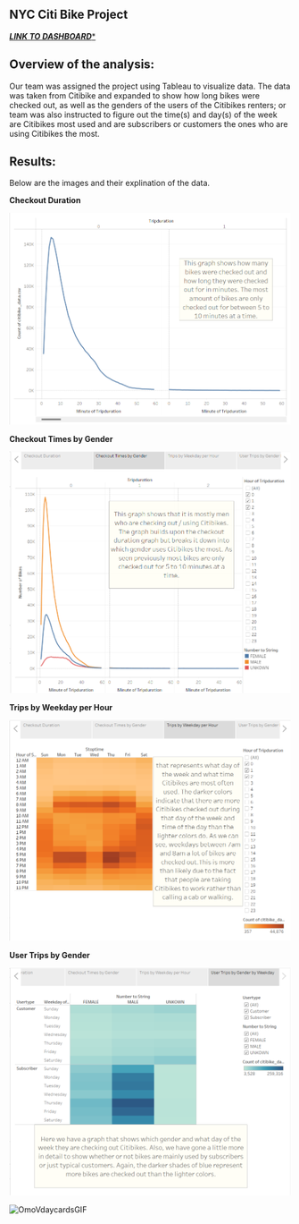 ## NYC Citi Bike Project
[*******LINK TO DASHBOARD********](https://public.tableau.com/app/profile/gary.iasy/viz/NYC_Citibike_Challenge_16601862223130/CheckoutTimesforUsers?publish=yes)

## Overview of the analysis:

Our team was assigned the project using Tableau to visualize data. The data was taken from Citibike and expanded to show how long bikes were checked out, as well as the genders of the users of the Citibikes renters; or team was also instructed to figure out the time(s) and day(s) of the week are Citibikes most used and are subscribers or customers the ones who are using Citibikes the most.

## Results:

Below are the images and their explination of the data. 

**Checkout Duration**

<img src="https://github.com/Ev9784/NYC_Citibike_Challenge/blob/main/Resource%20Images/1.png?raw=true"/>


**Checkout Times by Gender**

<img src="https://github.com/cameronmitchell18/NYC-Citibike-Data/raw/main/README_images/CO_T_by_G.png"/>

**Trips by Weekday per Hour**

<img src="https://github.com/cameronmitchell18/NYC-Citibike-Data/raw/main/README_images/Screenshot%202022-06-24%20154227.png"/>

**User Trips by Gender**

<img src="https://github.com/cameronmitchell18/NYC-Citibike-Data/raw/main/README_images/Screenshot%202022-06-24%20154353.png"/>

![OmoVdaycardsGIF](https://th.bing.com/th/id/R.ebf1a8fd7ef0c1019a83734088d2ca05?rik=kQDe0BCzWzOY4g&pid=ImgRaw&r=0)


